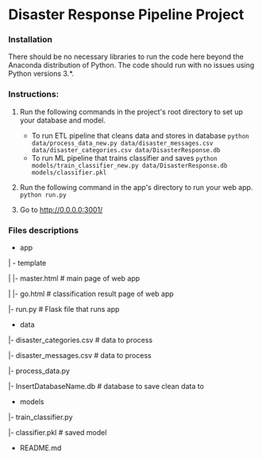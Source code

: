 # Disaster Response Pipeline Project

### Installation
There should be no necessary libraries to run the code here beyond the Anaconda distribution of Python.  The code should run with no issues using Python versions 3.*.

### Instructions:
1. Run the following commands in the project's root directory to set up your database and model.

    - To run ETL pipeline that cleans data and stores in database
        `python data/process_data_new.py data/disaster_messages.csv data/disaster_categories.csv data/DisasterResponse.db`
    - To run ML pipeline that trains classifier and saves
        `python models/train_classifier_new.py data/DisasterResponse.db models/classifier.pkl`

2. Run the following command in the app's directory to run your web app.
    `python run.py`

3. Go to http://0.0.0.0:3001/

### Files descriptions
- app
  
| - template

| |- master.html  # main page of web app

| |- go.html  # classification result page of web app

|- run.py  # Flask file that runs app

- data
  
|- disaster_categories.csv  # data to process 

|- disaster_messages.csv  # data to process

|- process_data.py

|- InsertDatabaseName.db   # database to save clean data to


- models
  
|- train_classifier.py

|- classifier.pkl  # saved model 


- README.md
